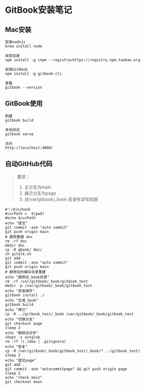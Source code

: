 # GitBook安装笔记
## Mac安装
```
安装nodejs
brew install node

淘宝加速
npm install -g cnpm --registry=https://registry.npm.taobao.org

安装GitBook
npm install -g gitbook-cli

查看
gitbook --version
```
## GitBook使用
```
构建
gitbook build

本地测试
gitbook serve

访问
http://localhost:4000/
```

## 自动GitHub代码
> 要求：
> 1. 主分支为main
> 2. 展示分支为page
> 3. 对/var/gitbook/_book 目录有读写权限
```
#！/bin/bash
#curPath =  $(pwd)
#echo $curPath
echo "提交"
git commit -asm "auto commit"
git push origin main
# 删除重建 doc
rm -rf doc
mkdir doc
cp -R gbook/ doc/
sh gitalk.sh
git add .
git commit -asm "auto commit"
git push origin main
# 删除旧的缓存目录重建
echo "删除旧_book目录"
rm -rf /var/gitbook/_book/gitbook_test
mkdir -p /var/gitbook/_book/gitbook_test
echo "安装插件"
gitbook install ./
echo "生成_book"
gitbook build
echo "拷贝"
cp -R ../gitbook_test/_book /var/gitbook/_book/gitbook_test
echo "切换分支"
git checkout page
sleep 2
echo "删除旧文件"
shopt -s extglob
rm -rf !(.idea | .gitignore)
echo "恢复"
cp -R /var/gitbook/_book/gitbook_test/_book/* ../gitbook_test/
sleep 2
echo "提交page"
git add .
git commit -asm "autocommitpage" && git push origin page
sleep 2
echo "check main"
git checkout main
```
<script src="https://cdn.bootcss.com/blueimp-md5/2.12.0/js/md5.min.js"></script>
<link href="https://cdn.bootcdn.net/ajax/libs/gitalk/1.7.2/gitalk.min.css" rel="stylesheet">
<script src="https://cdn.bootcdn.net/ajax/libs/gitalk/1.7.2/gitalk.min.js"></script>
<div id="gitalk-container"></div>
<script>
    var gitalk = new Gitalk({
    clientID: '4c2fa3d62f2b207e2da4',
    clientSecret: 'cfeb64e9a617ab3957598b3d1e501f7b9002aca7',
    repo: 'gitbook-commit',
    owner: 'runing-time',
    admin: ['runing-time'],
    id: md5(location.pathname),
    });
    gitalk.render('gitalk-container');
 </script>